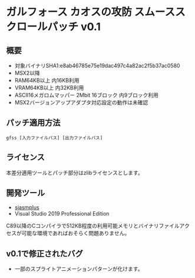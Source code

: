 
# ガルフォース カオスの攻防 スムーススクロールパッチ v0.1

## 概要

- 対象バイナリSHA1:e8ab46785e75e19dac497c4a82ac2f5b37ac0580
- MSX2以降
- RAM64KB以上 内16KB利用
- VRAM64KB以上 内32KB利用
- ASCII16メガロムマッパー 2Mbit 16ブロック 内9ブロック利用
- MSX2バージョンアップアダプタ対応設定の動作は未確認

## パッチ適用方法

```
gfss [入力ファイルパス] [出力ファイルパス]
```

## ライセンス

本差分適用ツールとパッチ部分はzlibライセンスとします。

## 開発ツール

- [sjasmplus](https://github.com/z00m128/sjasmplus)
- Visual Studio 2019 Professional Edition

C89以降のCコンパイラで512KB程度の利用可能メモリとバイナリファイルアクセスが可能な環境であればおそらく問題ありません。

## v0.1で修正されたバグ

- 一部のスプライトアニメーションパターンが化けます。

